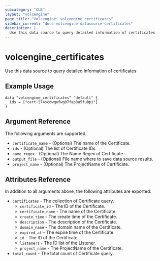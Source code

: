 ```yaml
---
subcategory: "CLB"
layout: "volcengine"
page_title: "Volcengine: volcengine_certificates"
sidebar_current: "docs-volcengine-datasource-certificates"
description: |-
  Use this data source to query detailed information of certificates
---
```

# volcengine_certificates
Use this data source to query detailed information of certificates
## Example Usage
```hcl
data "volcengine_certificates" "default" {
  ids = ["cert-274scdwqufwg07fap8u5fu8pi"]
}
```
## Argument Reference
The following arguments are supported:
* `certificate_name` - (Optional) The name of the Certificate.
* `ids` - (Optional) The list of Certificate IDs.
* `name_regex` - (Optional) The Name Regex of Certificate.
* `output_file` - (Optional) File name where to save data source results.
* `project_name` - (Optional) The ProjectName of Certificate.

## Attributes Reference
In addition to all arguments above, the following attributes are exported:
* `certificates` - The collection of Certificate query.
    * `certificate_id` - The ID of the Certificate.
    * `certificate_name` - The name of the Certificate.
    * `create_time` - The create time of the Certificate.
    * `description` - The description of the Certificate.
    * `domain_name` - The domain name of the Certificate.
    * `expired_at` - The expire time of the Certificate.
    * `id` - The ID of the Certificate.
    * `listeners` - The ID list of the Listener.
    * `project_name` - The ProjectName of the Certificate.
* `total_count` - The total count of Certificate query.


